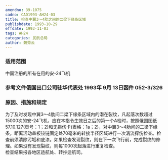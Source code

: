 ```yaml
---
amendno: 39-1075  
cadno: CAD1993-AH24-03  
title: 检查中翼3～4肋之间的二梁下缘条区域  
publishdate: 1993-10-29  
effdate: 1993-11-03  
tags: AH24  
categories: 民航总局  
author: 魏秀云  
---
```

  
### 适用范围  
中国注册的所有在用的安-24飞机  
  
<!--more-->  
### 参考文件俄国出口公司驻华代表处 1993年 9月 13日函件 052-3/326  
  
### 原因、措施和规定  
为了及时发现中翼3～4肋间二梁下缘条区域内的潜在裂纹，凡起落次数超过15000次的安-24飞机，应在本指令生效日之后的第一个A检时，按照俄国图纸57.10.127(页号：1；2)和无损伤卡(表格：1a；2)，对中翼3～4肋间的二梁下缘条，距离活动盖板铰链固定处70毫米的转接半径区域进行一次涡流探伤检查。检查前须清除污垢和底漆。如果检查发现裂纹，则在下一次飞行前，完成裂纹的修理。如果没有发现裂纹，则每1000次起落进行重复检查。  
    检查结果报各地区适航处、转抄适航司。  
  
